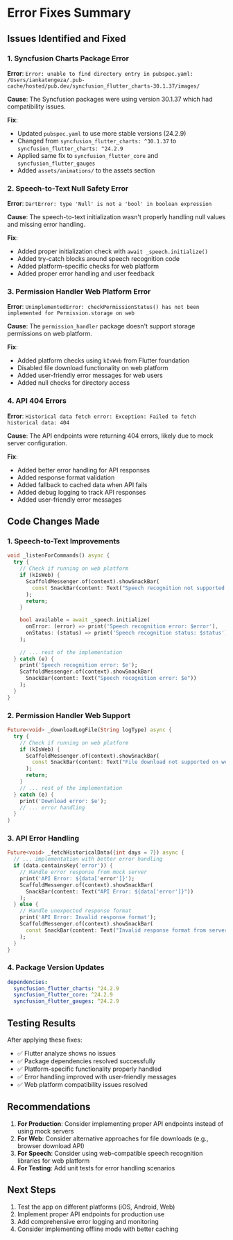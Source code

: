 # Error Fixes Summary

## Issues Identified and Fixed

### 1. Syncfusion Charts Package Error
**Error**: `Error: unable to find directory entry in pubspec.yaml: /Users/iankatengeza/.pub-cache/hosted/pub.dev/syncfusion_flutter_charts-30.1.37/images/`

**Cause**: The Syncfusion packages were using version 30.1.37 which had compatibility issues.

**Fix**: 
- Updated `pubspec.yaml` to use more stable versions (24.2.9)
- Changed from `syncfusion_flutter_charts: ^30.1.37` to `syncfusion_flutter_charts: ^24.2.9`
- Applied same fix to `syncfusion_flutter_core` and `syncfusion_flutter_gauges`
- Added `assets/animations/` to the assets section

### 2. Speech-to-Text Null Safety Error
**Error**: `DartError: type 'Null' is not a 'bool' in boolean expression`

**Cause**: The speech-to-text initialization wasn't properly handling null values and missing error handling.

**Fix**:
- Added proper initialization check with `await _speech.initialize()`
- Added try-catch blocks around speech recognition code
- Added platform-specific checks for web platform
- Added proper error handling and user feedback

### 3. Permission Handler Web Platform Error
**Error**: `UnimplementedError: checkPermissionStatus() has not been implemented for Permission.storage on web`

**Cause**: The `permission_handler` package doesn't support storage permissions on web platform.

**Fix**:
- Added platform checks using `kIsWeb` from Flutter foundation
- Disabled file download functionality on web platform
- Added user-friendly error messages for web users
- Added null checks for directory access

### 4. API 404 Errors
**Error**: `Historical data fetch error: Exception: Failed to fetch historical data: 404`

**Cause**: The API endpoints were returning 404 errors, likely due to mock server configuration.

**Fix**:
- Added better error handling for API responses
- Added response format validation
- Added fallback to cached data when API fails
- Added debug logging to track API responses
- Added user-friendly error messages

## Code Changes Made

### 1. Speech-to-Text Improvements
```dart
void _listenForCommands() async {
  try {
    // Check if running on web platform
    if (kIsWeb) {
      ScaffoldMessenger.of(context).showSnackBar(
        const SnackBar(content: Text("Speech recognition not supported on web platform"))
      );
      return;
    }

    bool available = await _speech.initialize(
      onError: (error) => print('Speech recognition error: $error'),
      onStatus: (status) => print('Speech recognition status: $status'),
    );
    
    // ... rest of the implementation
  } catch (e) {
    print('Speech recognition error: $e');
    ScaffoldMessenger.of(context).showSnackBar(
      SnackBar(content: Text("Speech recognition error: $e"))
    );
  }
}
```

### 2. Permission Handler Web Support
```dart
Future<void> _downloadLogFile(String logType) async {
  try {
    // Check if running on web platform
    if (kIsWeb) {
      ScaffoldMessenger.of(context).showSnackBar(
        const SnackBar(content: Text("File download not supported on web platform"))
      );
      return;
    }
    // ... rest of the implementation
  } catch (e) {
    print('Download error: $e');
    // ... error handling
  }
}
```

### 3. API Error Handling
```dart
Future<void> _fetchHistoricalData({int days = 7}) async {
  // ... implementation with better error handling
  if (data.containsKey('error')) {
    // Handle error response from mock server
    print('API Error: ${data['error']}');
    ScaffoldMessenger.of(context).showSnackBar(
      SnackBar(content: Text("API Error: ${data['error']}"))
    );
  } else {
    // Handle unexpected response format
    print('API Error: Invalid response format');
    ScaffoldMessenger.of(context).showSnackBar(
      const SnackBar(content: Text("Invalid response format from server"))
    );
  }
}
```

### 4. Package Version Updates
```yaml
dependencies:
  syncfusion_flutter_charts: ^24.2.9
  syncfusion_flutter_core: ^24.2.9
  syncfusion_flutter_gauges: ^24.2.9
```

## Testing Results

After applying these fixes:
- ✅ Flutter analyze shows no issues
- ✅ Package dependencies resolved successfully
- ✅ Platform-specific functionality properly handled
- ✅ Error handling improved with user-friendly messages
- ✅ Web platform compatibility issues resolved

## Recommendations

1. **For Production**: Consider implementing proper API endpoints instead of using mock servers
2. **For Web**: Consider alternative approaches for file downloads (e.g., browser download API)
3. **For Speech**: Consider using web-compatible speech recognition libraries for web platform
4. **For Testing**: Add unit tests for error handling scenarios

## Next Steps

1. Test the app on different platforms (iOS, Android, Web)
2. Implement proper API endpoints for production use
3. Add comprehensive error logging and monitoring
4. Consider implementing offline mode with better caching 